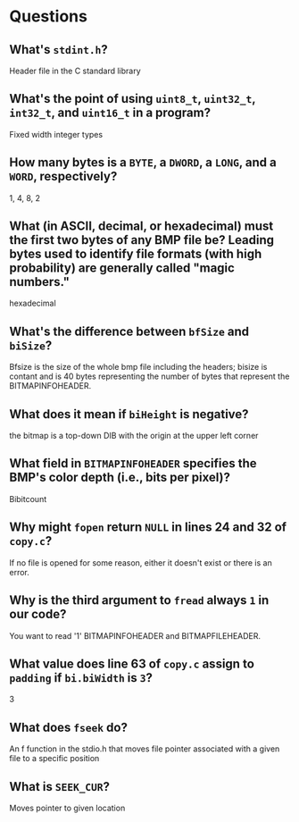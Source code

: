 # Questions

## What's `stdint.h`?

Header file in the C standard library

## What's the point of using `uint8_t`, `uint32_t`, `int32_t`, and `uint16_t` in a program?

Fixed width integer types

## How many bytes is a `BYTE`, a `DWORD`, a `LONG`, and a `WORD`, respectively?

1, 4, 8, 2

## What (in ASCII, decimal, or hexadecimal) must the first two bytes of any BMP file be? Leading bytes used to identify file formats (with high probability) are generally called "magic numbers."

hexadecimal

## What's the difference between `bfSize` and `biSize`?

Bfsize is the size of the whole bmp file including the headers; bisize is contant and is 40 bytes representing the number of bytes that represent the BITMAPINFOHEADER.

## What does it mean if `biHeight` is negative?

the bitmap is a top-down DIB with the origin at the upper left corner

## What field in `BITMAPINFOHEADER` specifies the BMP's color depth (i.e., bits per pixel)?

Bibitcount

## Why might `fopen` return `NULL` in lines 24 and 32 of `copy.c`?

If no file is opened for some reason, either it doesn't exist or there is an error.

## Why is the third argument to `fread` always `1` in our code?

You want to read '1' BITMAPINFOHEADER and BITMAPFILEHEADER.

## What value does line 63 of `copy.c` assign to `padding` if `bi.biWidth` is `3`?

3

## What does `fseek` do?

An f function in the stdio.h that moves file pointer associated with a given file to a specific position

## What is `SEEK_CUR`?

Moves pointer to given location

